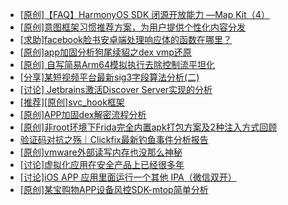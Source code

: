 + [[原创]【FAQ】HarmonyOS SDK 闭源开放能力 —Map Kit（4）](https://bbs.kanxue.com/thread-285236.htm)
+ [[原创]意图框架习惯推荐方案，为用户提供个性化内容分发](https://bbs.kanxue.com/thread-285235.htm)
+ [[求助]facebook脸书安卓端处理响应体的函数在哪里？](https://bbs.kanxue.com/thread-283610.htm)
+ [[原创]app加固分析狗尾续貂之dex vmp还原](https://bbs.kanxue.com/thread-285212.htm)
+ [[原创] 自写简易Arm64模拟执行去除控制流平坦化](https://bbs.kanxue.com/thread-284890.htm)
+ [[分享]某短视频平台最新sig3字段算法分析(二)](https://bbs.kanxue.com/thread-285222.htm)
+ [[讨论] Jetbrains激活Discover Server实现的分析](https://bbs.kanxue.com/thread-283941.htm)
+ [[推荐][原创]svc_hook框架](https://bbs.kanxue.com/thread-284713.htm)
+ [[原创]APP加固dex解密流程分析](https://bbs.kanxue.com/thread-280609.htm)
+ [[原创]非root环境下Frida完全内置apk打包方案及2种注入方式回顾](https://bbs.kanxue.com/thread-284482.htm)
+ [验证码对抗之殇｜Clickfix最新钓鱼事件分析报告](https://bbs.kanxue.com/thread-285237.htm)
+ [[原创]vmware外部读写内存也没那么神秘](https://bbs.kanxue.com/thread-284956.htm)
+ [[讨论]虚拟化应用在安全产品上已经很多年](https://bbs.kanxue.com/thread-285058.htm)
+ [[讨论]iOS APP 应用里面运行一个其他 IPA（微信双开）](https://bbs.kanxue.com/thread-283810.htm)
+ [[原创]某宝购物APP设备风控SDK-mtop简单分析](https://bbs.kanxue.com/thread-284241.htm)
